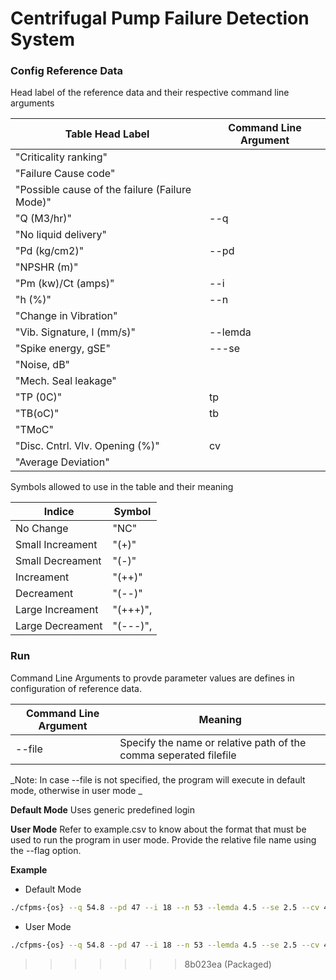 # Centrifugal Pump Failure Detection System

### Config Reference Data

Head label of the reference data and their respective command line arguments

| Table Head Label                               | Command Line Argument |
| ---------------------------------------------- | --------------------- |
| "Criticality ranking"                          |                       |
| "Failure Cause code"                           |                       |
| "Possible cause of the failure (Failure Mode)" |                       |
| "Q (M3/hr)"                                    | --q                   |
| "No liquid delivery"                           |                       |
| "Pd (kg/cm2)"                                  | --pd                  |
| "NPSHR (m)"                                    |                       |
| "Pm (kw)/Ct (amps)"                            | --i                   |
| "h (%)"                                        | --n                   |
| "Change in Vibration"                          |                       |
| "Vib. Signature, l (mm/s)"                     | --lemda               |
| "Spike energy, gSE"                            | ---se                 |
| "Noise, dB"                                    |                       |
| "Mech. Seal leakage"                           |                       |
| "TP (0C)"                                      | tp                    |
| "TB(oC)"                                       | tb                    |
| "TMoC"                                         |                       |
| "Disc. Cntrl. Vlv. Opening (%)"                | cv                    |
| "Average Deviation"                            |                       |

Symbols allowed to use in the table and their meaning

| Indice           | Symbol   |
| ---------------- | -------- |
| No Change        | "NC"     |
| Small Increament | "(+)"    |
| Small Decreament | "(-)"    |
| Increament       | "(++)"   |
| Decreament       | "(--)"   |
| Large Increament | "(+++)", |
| Large Decreament | "(---)", |

### Run

Command Line Arguments to provde parameter values are defines in configuration of reference data.

| Command Line Argument | Meaning                                                           |
| --------------------- | ----------------------------------------------------------------- |
| --file                | Specify the name or relative path of the comma seperated filefile |

_Note: In case --file is not specified, the program will execute in default mode, otherwise in user mode _

**Default Mode**
Uses generic predefined login

**User Mode**
Refer to example.csv to know about the format that must be used to run the program in user mode. Provide the relative file name using the --flag option.

**Example**

-   Default Mode

```bash
./cfpms-{os} --q 54.8 --pd 47 --i 18 --n 53 --lemda 4.5 --se 2.5 --cv 45
```

-   User Mode

```bash
./cfpms-{os} --q 54.8 --pd 47 --i 18 --n 53 --lemda 4.5 --se 2.5 --cv 45 --file deviation_data.csv
```

> > > > > > > 8b023ea (Packaged)
